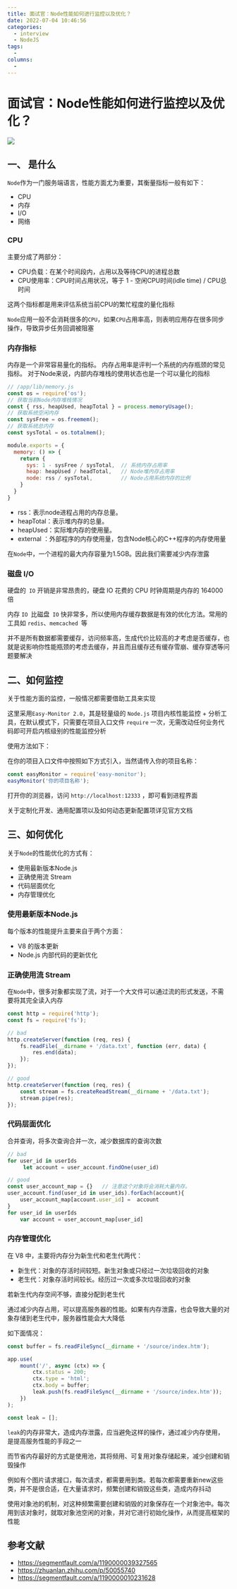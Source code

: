 ```yaml
---
title: 面试官：Node性能如何进行监控以及优化？
date: 2022-07-04 10:46:56
categories: 
  - interview
  - NodeJS
tags: 
  - 
columns: 
  - 
---
```

# 面试官：Node性能如何进行监控以及优化？

 ![](https://static.vue-js.com/bb37dae0-d179-11eb-ab90-d9ae814b240d.png)

## 一、 是什么

`Node`作为一门服务端语言，性能方面尤为重要，其衡量指标一般有如下：

- CPU
- 内存
- I/O
- 网络


### CPU

主要分成了两部分：

- CPU负载：在某个时间段内，占用以及等待CPU的进程总数
- CPU使用率：CPU时间占用状况，等于 1 - 空闲CPU时间(idle time) / CPU总时间

这两个指标都是用来评估系统当前CPU的繁忙程度的量化指标

`Node`应用一般不会消耗很多的`CPU`，如果`CPU`占用率高，则表明应用存在很多同步操作，导致异步任务回调被阻塞



### 内存指标

内存是一个非常容易量化的指标。 内存占用率是评判一个系统的内存瓶颈的常见指标。 对于Node来说，内部内存堆栈的使用状态也是一个可以量化的指标

```js
// /app/lib/memory.js
const os = require('os');
// 获取当前Node内存堆栈情况
const { rss, heapUsed, heapTotal } = process.memoryUsage();
// 获取系统空闲内存
const sysFree = os.freemem();
// 获取系统总内存
const sysTotal = os.totalmem();

module.exports = {
  memory: () => {
    return {
      sys: 1 - sysFree / sysTotal,  // 系统内存占用率
      heap: heapUsed / headTotal,   // Node堆内存占用率
      node: rss / sysTotal,         // Node占用系统内存的比例
    }
  }
}
```

- rss：表示node进程占用的内存总量。
- heapTotal：表示堆内存的总量。
- heapUsed：实际堆内存的使用量。
- external ：外部程序的内存使用量，包含Node核心的C++程序的内存使用量

在`Node`中，一个进程的最大内存容量为1.5GB。因此我们需要减少内存泄露



### 磁盘 I/O

硬盘的` IO` 开销是非常昂贵的，硬盘 IO 花费的 CPU 时钟周期是内存的 164000 倍

内存 `IO `比磁盘` IO` 快非常多，所以使用内存缓存数据是有效的优化方法。常用的工具如 `redis`、`memcached `等

并不是所有数据都需要缓存，访问频率高，生成代价比较高的才考虑是否缓存，也就是说影响你性能瓶颈的考虑去缓存，并且而且缓存还有缓存雪崩、缓存穿透等问题要解决



## 二、如何监控

关于性能方面的监控，一般情况都需要借助工具来实现

这里采用`Easy-Monitor 2.0`，其是轻量级的 `Node.js` 项目内核性能监控 + 分析工具，在默认模式下，只需要在项目入口文件 `require` 一次，无需改动任何业务代码即可开启内核级别的性能监控分析

使用方法如下：

在你的项目入口文件中按照如下方式引入，当然请传入你的项目名称：

```js
const easyMonitor = require('easy-monitor');
easyMonitor('你的项目名称');
```

打开你的浏览器，访问 `http://localhost:12333` ，即可看到进程界面

关于定制化开发、通用配置项以及如何动态更新配置项详见官方文档



## 三、如何优化

关于`Node`的性能优化的方式有：

- 使用最新版本Node.js
- 正确使用流 Stream
- 代码层面优化
- 内存管理优化



### 使用最新版本Node.js

每个版本的性能提升主要来自于两个方面：

- V8 的版本更新
- Node.js 内部代码的更新优化



### 正确使用流 Stream

在`Node`中，很多对象都实现了流，对于一个大文件可以通过流的形式发送，不需要将其完全读入内存

```js
const http = require('http');
const fs = require('fs');

// bad
http.createServer(function (req, res) {
    fs.readFile(__dirname + '/data.txt', function (err, data) {
        res.end(data);
    });
});

// good
http.createServer(function (req, res) {
    const stream = fs.createReadStream(__dirname + '/data.txt');
    stream.pipe(res);
});
```



### 代码层面优化

合并查询，将多次查询合并一次，减少数据库的查询次数

```js
// bad
for user_id in userIds 
     let account = user_account.findOne(user_id)

// good
const user_account_map = {}   // 注意这个对象将会消耗大量内存。
user_account.find(user_id in user_ids).forEach(account){
    user_account_map[account.user_id] =  account
}
for user_id in userIds 
    var account = user_account_map[user_id]
```



### 内存管理优化

在 V8 中，主要将内存分为新生代和老生代两代：

- 新生代：对象的存活时间较短。新生对象或只经过一次垃圾回收的对象
- 老生代：对象存活时间较长。经历过一次或多次垃圾回收的对象

若新生代内存空间不够，直接分配到老生代

通过减少内存占用，可以提高服务器的性能。如果有内存泄露，也会导致大量的对象存储到老生代中，服务器性能会大大降低

如下面情况：

```js
const buffer = fs.readFileSync(__dirname + '/source/index.htm');

app.use(
    mount('/', async (ctx) => {
        ctx.status = 200;
        ctx.type = 'html';
        ctx.body = buffer;
        leak.push(fs.readFileSync(__dirname + '/source/index.htm'));
    })
);

const leak = [];
```

`leak`的内存非常大，造成内存泄露，应当避免这样的操作，通过减少内存使用，是提高服务性能的手段之一

而节省内存最好的方式是使用池，其将频用、可复用对象存储起来，减少创建和销毁操作

例如有个图片请求接口，每次请求，都需要用到类。若每次都需要重新new这些类，并不是很合适，在大量请求时，频繁创建和销毁这些类，造成内存抖动

使用对象池的机制，对这种频繁需要创建和销毁的对象保存在一个对象池中。每次用到该对象时，就取对象池空闲的对象，并对它进行初始化操作，从而提高框架的性能





## 参考文献

- https://segmentfault.com/a/1190000039327565
- https://zhuanlan.zhihu.com/p/50055740
- https://segmentfault.com/a/1190000010231628
